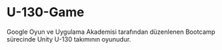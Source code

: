 # U-130-Game
Google Oyun ve Uygulama Akademisi tarafından düzenlenen Bootcamp sürecinde Unity U-130 takımının oyunudur. 
